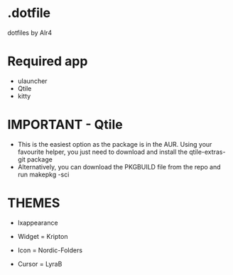 # .dotfile
dotfiles by Alr4

# Required app

- ulauncher
- Qtile
- kitty

# IMPORTANT - Qtile

- This is the easiest option as the package is in the AUR. Using your favourite helper, you just need to download and install the qtile-extras-git package
- Alternatively, you can download the PKGBUILD file from the repo and run makepkg -sci


# THEMES
- lxappearance

- Widget = Kripton
- Icon = Nordic-Folders
- Cursor = LyraB
